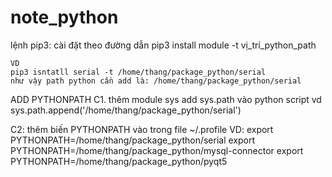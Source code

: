# note_python
lệnh pip3:
  cài đặt theo đường dẫn 
    pip3 install module -t vị_trí_python_path
   
    VD
    pip3 isntatll serial -t /home/thang/package_python/serial
    như vậy path python cần add là: /home/thang/package_python/serial
    
ADD PYTHONPATH
 C1. thêm module sys add sys.path vào python script
    vd sys.path.append('/home/thang/package_python/serial')
    
 C2: thêm biến PYTHONPATH vào trong file ~/.profile
    VD:
    export PYTHONPATH=/home/thang/package_python/serial
    export PYTHONPATH=/home/thang/package_python/mysql-connector
    export PYTHONPATH=/home/thang/package_python/pyqt5
